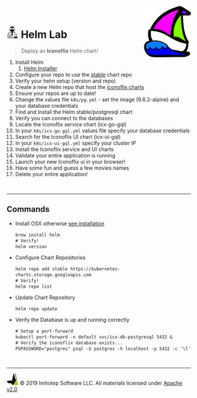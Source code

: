 <img src="../assets/k8sland.png" align="right" width="128" height="auto"/>

<br/>

# <img src="../assets/lab.png" width="32" height="auto"/> Helm Lab

> Deploy an **Iconoflix** Helm chart!

1. Install Helm
   1. [Helm Installer](https://github.com/kubernetes/helm/releases)
2. Configure your repo to use the [stable](https://kubernetes-charts.storage.googleapis.com) chart repo
3. Verify your helm setup (version and repo)
4. Create a new Helm repo that host the [iconoflix charts](https://imhotepio.github.io/iconoflix-charts)
5. Ensure your repos are up to date!
6. Change the values file `k8s/pg.yml` - set the image (9.6.2-alpine) and your database credentials
7. Find and Install the Helm stable/postgresql chart
8. Verify you can connect to the databases
9. Locate the Iconoflix service chart (icx-go-gql)
10. In your `k8s/icx-go-gql.yml` values file specify your database credentials
11. Search for the Iconoflix UI chart (icx-ui-gql)
12. In your `k8s/icx-ui-gql.yml` specify your cluster IP
13. Install the Iconoflix service and UI charts
14. Validate your entire application is running
15. Launch your new Iconoflix ui in your browser!
16. Have some fun and guess a few movies names
17. Delete your entire application!

<br/>

---

## Commands

- Install OSX otherwise [see installation](https://helm.sh/docs/intro/install)

  ```shell
  brew install helm
  # Verify!
  helm version
  ```

- Configure Chart Repositories

  ```shell
  helm repo add stable https://kubernetes-charts.storage.googleapis.com
  # Verify!
  helm repo list
  ```

- Update Chart Repository

  ```shell
  helm repo update
  ```

- Verify the Database is up and running correctly

  ```shell
  # Setup a port-forward
  kubectl port-forward -n default svc/icx-db-postgresql 5432 &
  # Verify the iconoflix database exists...
  PGPASSWORD="postgres" psql -U postgres -h localhost -p 5432 -c '\l'
  ```

<br/>

---
<img src="../assets/imhotep_logo.png" width="32" height="auto"/> © 2019 Imhotep Software LLC.
All materials licensed under [Apache v2.0](http://www.apache.org/licenses/LICENSE-2.0)